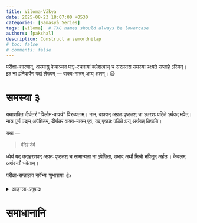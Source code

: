 ```yaml
---
title: Viloma-Vākya
date: 2025-08-23 18:07:00 +0530
categories: [Samasyā Series]
tags: [viloma]  # TAG names should always be lowercase
authors: [pakshal]
description: Construct a semordnilap
# toc: false
# comments: false
---
```


परीक्षा-कारणाद्, अस्मासु केषाञ्चन पद्य-रचनायां क्लेशत्वाच् च सरलतरा समस्या प्रक्ष्यते सप्ताहे ऽस्मिन्।   इह ना ऽनिवार्येण पद्यं लेख्यम् — वाक्य-मात्रम् अप्य् अलम्। 😃

# समस्या ३

यथाशक्ति दीर्घतरं "विलोम-वाक्यं" विरच्यताम्। नाम, वाक्यम् अग्रतः पृष्ठतश् चा ऽक्षरशः पठिते ऽर्थवद् भवेत्। नात्र पूर्णं पद्यम् अपेक्षितम्, दीर्घतरं वाक्य-मात्रम् एव, यद् पृष्ठतः पठिते ऽप्य् अर्थवत् तिष्ठति।

यथा —
> वंदेहं देवं

ध्येयं यद् उदाहरणवद् अग्रतः पृष्ठतश् च सामान्यता ना ऽपेक्षिता, उभाव् अर्थौ भिन्नौ भवितुम् अर्हतः। केवलम् अर्थवन्तौ भवेताम्।

परीक्षा-सप्ताहाय सर्वेभ्यः शुभाशयाः 👍

<details>
  <summary>आङ्ग्ला-ऽनुवादः</summary>
<div markdown="1">

Owing to quiz week and the fact that many of us are not comfortable with composing verses, we have a simpler challenge this week.
This time you don't have to compose an entire verse, just a single sentence or a phrase will do. 😃
# Challenge #3

Construct a semordnilap as long as you can in sanskrit. That is, the sentence should make atleast some meaning when you read it forward  or backward letterwise.
Note there is no restriction to write an entire verse this time, just construct as long sentence as you can which remains meaningful even when read backwards.

For example, 
वंदे ऽहं देवं

Note that it need not be a palindrome as in this example, but can have different forward and backward meanings. Only they need to be meaningful.

All the best to all for quiz week 👍


</div>
</details>

# समाधानानि